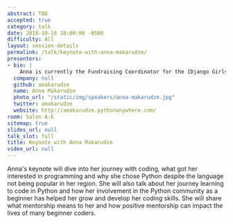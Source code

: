 ```yaml
---
abstract: TBD
accepted: true
category: talk
date: 2018-10-16 10:00:00 -0500
difficulty: All
layout: session-details
permalink: /talk/keynote-with-anna-makarudze/
presenters:
- bio: |
    Anna is currently the Fundraising Coordinator for the [Django Girls Foundation](https://djangogirls.org/) and has given talks at DjangoCon Europe, PyCon Italia, PyCon Namibia, PyCon South Africa, and many others. She has also been on the organizing team for many Django Girls events in Zimbabwe, the first two PyCon Zimbabwe events, and DjangoCon Europe 2018. She also runs [PyLadies Harare](https://twitter.com/PyladiesHRE) and is a founder trustee of the Zimbabwe Python Association. She is also a member of the [Django Software Foundation](https://www.djangoproject.com/foundation/) Board of Directors for 2018.
  company: null
  github: amakarudze
  name: Anna Makarudze
  photo_url: "/static/img/speakers/anna-makarudze.jpg"
  twitter: amakarudze
  website: http://amakarudze.pythonanywhere.com/
room: Salon A-E
sitemap: true
slides_url: null
talk_slot: full
title: Keynote with Anna Makarudze
video_url: null
---
```


Anna's keynote will dive into her journey with coding, what got her interested in programming and why she chose Python despite the language not being popular in her region. She will also talk about her journey learning to code in Python and how her involvement in the Python community as a beginner has helped her grow and develop her coding skills. She will share what mentorship means to her and how positive mentorship can impact the lives of many beginner coders.

